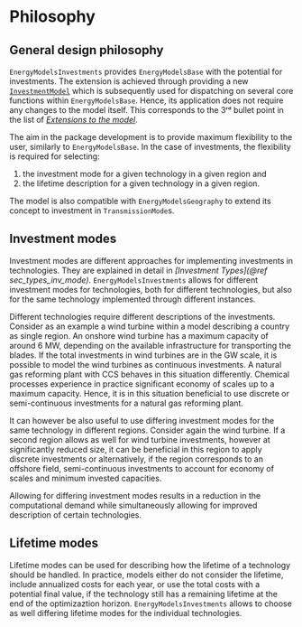 # Philosophy

## General design philosophy

`EnergyModelsInvestments` provides `EnergyModelsBase` with the potential for investments.
The extension is achieved through providing a new [`InvestmentModel`](@ref) which is subsequently used for dispatching on several core functions within `EnergyModelsBase`.
Hence, its application does not require any changes to the model itself.
This corresponds to the 3ʳᵈ bullet point in the list of *[Extensions to the model](https://energymodelsx.github.io/EnergyModelsBase.jl/stable/manual/philosophy/#sec_phil_ext)*.

The aim in the package development is to provide maximum flexibility to the user, similarly to `EnergyModelsBase`.
In the case of investments, the flexibility is required for selecting:

1. the investment mode for a given technology in a given region and
2. the lifetime description for a given technology in a given region.

The model is also compatible with `EnergyModelsGeography` to extend its concept to investment in `TransmissionMode`s.

## Investment modes

Investment modes are different approaches for implementing investments in technologies.
They are explained in detail in *[Investment Types](@ref sec_types_inv_mode)*.
`EnergyModelsInvestments` allows for different investment modes for technologies, both for different technologies, but also for the same technology implemented through different instances.

Different technologies require different descriptions of the investments.
Consider as an example a wind turbine within a model describing a country as single region.
An onshore wind turbine has a maximum capacity of around 6 MW, depending on the available infrastructure for transporting the blades.
If the total investments in wind turbines are in the GW scale, it is possible to model the wind turbines as continuous investments.
A natural gas reforming plant with CCS behaves in this situation differently.
Chemical processes experience in practice significant economy of scales up to a maximum capacity.
Hence, it is in this situation beneficial to use discrete or semi-continuous investments for a natural gas reforming plant.

It can however be also useful to use differing investment modes for the same technology in different regions.
Consider again the wind turbine.
If a second region allows as well for wind turbine investments, however at significantly reduced size, it can be beneficial in this region to apply discrete investments or alternatively, if the region corresponds to an offshore field, semi-continuous investments to account for economy of scales and minimum invested capacities.

Allowing for differing investment modes results in a reduction in the computational demand while simultaneously allowing for improved description of certain technologies.

## Lifetime modes

Lifetime modes can be used for describing how the lifetime of a technology should be handled.
In practice, models either do not consider the lifetime, include annualized costs for each year, or use the total costs with a potential final value, if the technology still has a remaining lifetime at the end of the optimizaztion horizon.
`EnergyModelsInvestments` allows to choose as well differing lifetime modes for the individual technologies.

